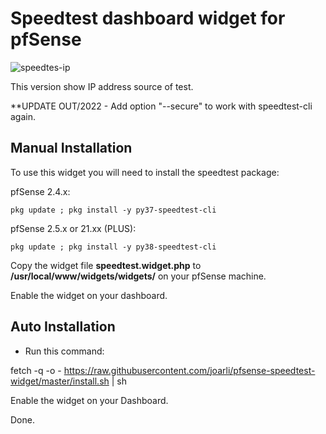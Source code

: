 # Speedtest dashboard widget for pfSense

![speedtes-ip](https://user-images.githubusercontent.com/19557850/132254559-4a0d9aab-117a-465e-a77d-9d7464af2d52.JPG)

This version show IP address source of test.

**UPDATE OUT/2022 - Add option "--secure" to work with speedtest-cli again.

## Manual Installation

To use this widget you will need to install the speedtest package:

pfSense 2.4.x:

```
pkg update ; pkg install -y py37-speedtest-cli
```
pfSense 2.5.x or 21.xx (PLUS):

```
pkg update ; pkg install -y py38-speedtest-cli
```

Copy the widget file **speedtest.widget.php** to **/usr/local/www/widgets/widgets/** on your pfSense machine.

Enable the widget on your dashboard.

## Auto Installation

- Run this command:

fetch -q -o - https://raw.githubusercontent.com/joarli/pfsense-speedtest-widget/master/install.sh | sh

Enable the widget on your Dashboard.

Done.

